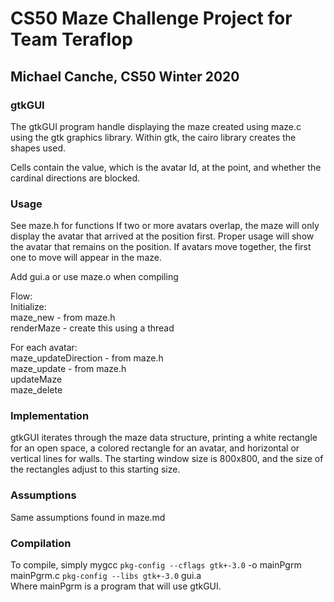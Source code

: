 # CS50 Maze Challenge Project for Team Teraflop

## Michael Canche, CS50 Winter 2020

### gtkGUI

The gtkGUI program handle displaying the maze created using maze.c using the gtk graphics library.
Within gtk, the cairo library creates the shapes used.

Cells contain the value, which is the avatar Id, at the point, and whether the cardinal directions are blocked.

### Usage
See maze.h for functions
If two or more avatars overlap, the maze will only display the avatar that arrived at the position first.
Proper usage will show the avatar that remains on the position.
If avatars move together, the first one to move will appear in the maze.

Add gui.a or use maze.o when compiling

Flow:  
Initialize:  
maze_new - from maze.h  
renderMaze - create this using a thread  

For each avatar:  
maze_updateDirection - from maze.h  
maze_update - from maze.h  
updateMaze  
maze_delete  


### Implementation
gtkGUI iterates through the maze data structure, printing a white rectangle for an open space,
a colored rectangle for an avatar, and horizontal or vertical lines for walls.
The starting window size is 800x800, and the size of the rectangles adjust to this starting size.



### Assumptions

Same assumptions found in maze.md

### Compilation

To compile, simply mygcc `pkg-config --cflags gtk+-3.0` -o mainPgrm mainPgrm.c `pkg-config --libs gtk+-3.0` gui.a  
Where mainPgrm is a program that will use gtkGUI.
